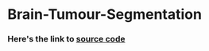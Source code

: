# Brain-Tumour-Segmentation

### Here's the link to [source code](https://www.kaggle.com/code/divya2122/brain-tumour-segmentation/notebook)
